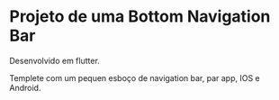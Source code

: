 # Projeto de uma Bottom Navigation Bar 
Desenvolvido em flutter.

Templete com um pequen esboço de navigation bar, par app, IOS e Android.
